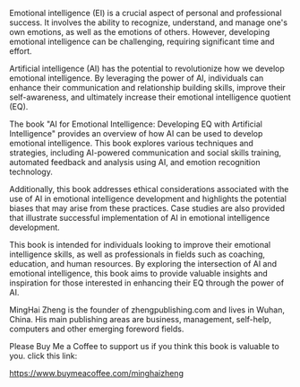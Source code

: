 
Emotional intelligence (EI) is a crucial aspect of personal and professional success. It involves the ability to recognize, understand, and manage one's own emotions, as well as the emotions of others. However, developing emotional intelligence can be challenging, requiring significant time and effort.

Artificial intelligence (AI) has the potential to revolutionize how we develop emotional intelligence. By leveraging the power of AI, individuals can enhance their communication and relationship building skills, improve their self-awareness, and ultimately increase their emotional intelligence quotient (EQ).

The book "AI for Emotional Intelligence: Developing EQ with Artificial Intelligence" provides an overview of how AI can be used to develop emotional intelligence. This book explores various techniques and strategies, including AI-powered communication and social skills training, automated feedback and analysis using AI, and emotion recognition technology.

Additionally, this book addresses ethical considerations associated with the use of AI in emotional intelligence development and highlights the potential biases that may arise from these practices. Case studies are also provided that illustrate successful implementation of AI in emotional intelligence development.

This book is intended for individuals looking to improve their emotional intelligence skills, as well as professionals in fields such as coaching, education, and human resources. By exploring the intersection of AI and emotional intelligence, this book aims to provide valuable insights and inspiration for those interested in enhancing their EQ through the power of AI.

MingHai Zheng is the founder of zhengpublishing.com and lives in Wuhan, China. His main publishing areas are business, management, self-help, computers and other emerging foreword fields.

Please Buy Me a Coffee to support us if you think this book is valuable to you. click this link:

https://www.buymeacoffee.com/minghaizheng
